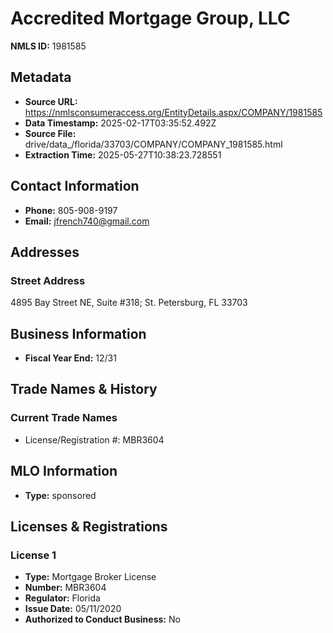 # Accredited Mortgage Group, LLC

**NMLS ID:** 1981585

## Metadata
- **Source URL:** https://nmlsconsumeraccess.org/EntityDetails.aspx/COMPANY/1981585
- **Data Timestamp:** 2025-02-17T03:35:52.492Z
- **Source File:** drive/data_/florida/33703/COMPANY/COMPANY_1981585.html
- **Extraction Time:** 2025-05-27T10:38:23.728551

## Contact Information
- **Phone:** 805-908-9197
- **Email:** jfrench740@gmail.com

## Addresses
### Street Address
4895 Bay Street NE, Suite #318; St. Petersburg, FL 33703

## Business Information
- **Fiscal Year End:** 12/31

## Trade Names & History
### Current Trade Names
- License/Registration #: MBR3604

## MLO Information
- **Type:** sponsored

## Licenses & Registrations

### License 1
- **Type:** Mortgage Broker License
- **Number:** MBR3604
- **Regulator:** Florida
- **Issue Date:** 05/11/2020
- **Authorized to Conduct Business:** No
